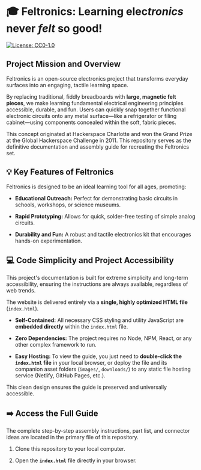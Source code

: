 # 🎓 Feltronics: Learning elec*tronics* never _felt_ so good!

[![License: CC0-1.0](https://img.shields.io/badge/License-CC0--1.0-lightgrey.svg)](http://creativecommons.org/publicdomain/zero/1.0/)

## Project Mission and Overview

Feltronics is an open-source electronics project that transforms everyday surfaces into an engaging, tactile learning space.

By replacing traditional, fiddly breadboards with **large, magnetic felt pieces**, we make learning fundamental electrical engineering principles accessible, durable, and fun. Users can quickly snap together functional electronic circuits onto any metal surface—like a refrigerator or filing cabinet—using components concealed within the soft, fabric pieces.

This concept originated at Hackerspace Charlotte and won the Grand Prize at the Global Hackerspace Challenge in 2011. This repository serves as the definitive documentation and assembly guide for recreating the Feltronics set.

## 💡 Key Features of Feltronics

Feltronics is designed to be an ideal learning tool for all ages, promoting:

* **Educational Outreach:** Perfect for demonstrating basic circuits in schools, workshops, or science museums.

* **Rapid Prototyping:** Allows for quick, solder-free testing of simple analog circuits.

* **Durability and Fun:** A robust and tactile electronics kit that encourages hands-on experimentation.

## 💻 Code Simplicity and Project Accessibility

This project's documentation is built for extreme simplicity and long-term accessibility, ensuring the instructions are always available, regardless of web trends.

The website is delivered entirely via a **single, highly optimized HTML file** (`index.html`).

* **Self-Contained:** All necessary CSS styling and utility JavaScript are **embedded directly** within the `index.html` file.

* **Zero Dependencies:** The project requires no Node, NPM, React, or any other complex framework to run.

* **Easy Hosting:** To view the guide, you just need to **double-click the `index.html` file** in your local browser, or deploy the file and its companion asset folders (`images/`, `downloads/`) to any static file hosting service (Netlify, GitHub Pages, etc.).

This clean design ensures the guide is preserved and universally accessible.

## ➡️ Access the Full Guide

The complete step-by-step assembly instructions, part list, and connector ideas are located in the primary file of this repository.

1. Clone this repository to your local computer.

2. Open the **`index.html`** file directly in your browser.
